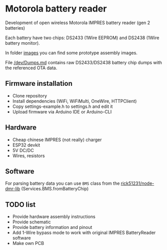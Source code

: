 # Motorola battery reader
Development of open wireless Motorola IMPRES battery reader (gen 2 batteries)

Each battery have two chips: DS2433 (1Wire EEPROM) and DS2438 (1Wire battery monitor). 

In folder [images](images) you can find some prototype assembly images.

File [/dev/Dumps.md](/dev/Dumps.md) contains raw DS2433/DS2438 battery chip dumps with the referenced OTA data.


## Firmware installation
* Clone repository
* Install dependencies (WiFi, WiFiMulti, OneWire, HTTPClient)
* Copy settings-example.h to settings.h and edit it
* Upload firmware via Arduino IDE or Arduino-CLI

## Hardware
* Cheap chinese IMPRES (not really) charger
* ESP32 devkit
* 5V DC/DC
* Wires, resistors

## Software
For parsing battery data you can use `BMS` class from the [rick51231/node-dmr-lib](https://github.com/rick51231/node-dmr-lib) (Services.BMS.fromBatteryChip)

## TODO list
* Provide hardware assembly instructions
* Provide schematic
* Provide battery information and pinout
* Add 1-Wire bypass mode to work with original IMPRES BatteryReader software
* Make own PCB